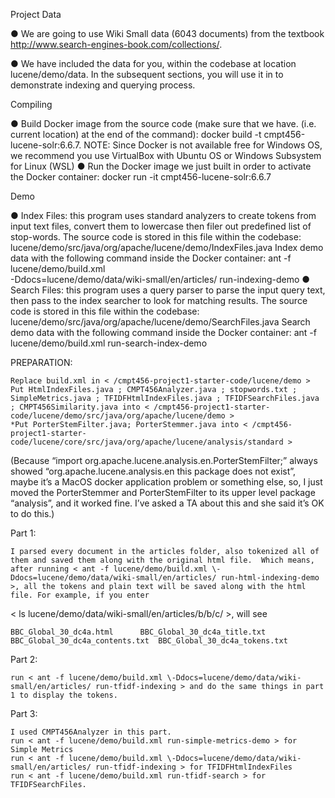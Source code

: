 Project Data

● We are going to use Wiki Small data (6043 documents) from the textbook
<http://www.search-engines-book.com/collections/>. 

● We have included the data for you, within the codebase at location lucene/demo/data.
In the subsequent sections, you will use it in to demonstrate indexing and querying
process.

Compiling

● Build Docker image from the source code (make sure that we have. (i.e. current location)
at the end of the command):
docker build -t cmpt456-lucene-solr:6.6.7.
NOTE: Since Docker is not available free for Windows OS, we recommend you use VirtualBox with
Ubuntu OS or Windows Subsystem for Linux (WSL)
● Run the Docker image we just built in order to activate the Docker container:
docker run -it cmpt456-lucene-solr:6.6.7

Demo

● Index Files: this program uses standard analyzers to create tokens from input text files,
convert them to lowercase then filer out predefined list of stop-words.
The source code is stored in this file within the codebase:
lucene/demo/src/java/org/apache/lucene/demo/IndexFiles.java
Index demo data with the following command inside the Docker container:
ant -f lucene/demo/build.xml \
-Ddocs=lucene/demo/data/wiki-small/en/articles/ run-indexing-demo
● Search Files: this program uses a query parser to parse the input query text, then pass to
the index searcher to look for matching results.
The source code is stored in this file within the codebase:
lucene/demo/src/java/org/apache/lucene/demo/SearchFiles.java
Search demo data with the following command inside the Docker container:
ant -f lucene/demo/build.xml run-search-index-demo

PREPARATION:

	Replace build.xml in < /cmpt456-project1-starter-code/lucene/demo >
	Put HtmlIndexFiles.java ; CMPT456Analyzer.java ; stopwords.txt ; SimpleMetrics.java ; TFIDFHtmlIndexFiles.java ; TFIDFSearchFiles.java ; CMPT456Similarity.java into < /cmpt456-project1-starter-code/lucene/demo/src/java/org/apache/lucene/demo >
	*Put PorterStemFilter.java; PorterStemmer.java into < /cmpt456-project1-starter-code/lucene/core/src/java/org/apache/lucene/analysis/standard >  
(Because “import org.apache.lucene.analysis.en.PorterStemFilter;” always showed “org.apache.lucene.analysis.en this package does not exist”, maybe it’s a MacOS docker application problem or something else, so, I just moved the PorterStemmer and PorterStemFilter to its upper level package “analysis”, and it worked fine. I’ve asked a TA about this and she said it’s OK to do this.)
	


Part 1:

	I parsed every document in the articles folder, also tokenized all of them and saved them along with the original html file.  Which means, after running < ant -f lucene/demo/build.xml \-Ddocs=lucene/demo/data/wiki-small/en/articles/ run-html-indexing-demo >, all the tokens and plain text will be saved along with the html file. For example, if you enter
< ls lucene/demo/data/wiki-small/en/articles/b/b/c/ >, will see 

	BBC_Global_30_dc4a.html		 BBC_Global_30_dc4a_title.txt
	BBC_Global_30_dc4a_contents.txt  BBC_Global_30_dc4a_tokens.txt


Part 2:

	run < ant -f lucene/demo/build.xml \-Ddocs=lucene/demo/data/wiki-small/en/articles/ run-tfidf-indexing > and do the same things in part 1 to display the tokens.


Part 3:

	I used CMPT456Analyzer in this part.
	run < ant -f lucene/demo/build.xml run-simple-metrics-demo > for Simple Metrics
	run < ant -f lucene/demo/build.xml \-Ddocs=lucene/demo/data/wiki-small/en/articles/ run-tfidf-indexing > for TFIDFHtmlIndexFiles
	run < ant -f lucene/demo/build.xml run-tfidf-search > for TFIDFSearchFiles.
